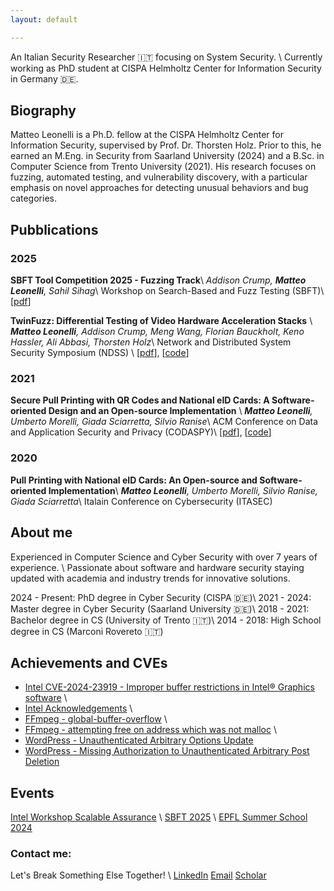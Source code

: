 ```yaml
---
layout: default

---
```


An Italian Security Researcher 🇮🇹 focusing on System Security. \\
Currently working as PhD student at CISPA Helmholtz Center for Information Security in Germany 🇩🇪.

<!-- --- -->

## Biography
<!-- >--- -->

Matteo Leonelli is a Ph.D. fellow at the CISPA Helmholtz Center for Information Security, supervised by Prof. Dr. Thorsten Holz. 
Prior to this, he earned an M.Eng. in Security from Saarland University (2024) and a B.Sc. in Computer Science from Trento University (2021). 
His research focuses on fuzzing, automated testing, and vulnerability discovery, with a particular emphasis on novel approaches for detecting unusual behaviors and bug categories.
<!-- He has published several papers in top-tier journals and conferences, such as NDSS... -->

<!-- --- -->

## Pubblications

### 2025
**SBFT Tool Competition 2025 - Fuzzing Track**\\
*Addison Crump, **Matteo Leonelli**, Sahil Sihag*\\
Workshop on Search-Based and Fuzz Testing (SBFT)\\
[[pdf](https://conf.researchr.org/details/icse-2025/sbft-2025-papers/20/SBFT-Tool-Competition-2025-Fuzzing-Track)]

**TwinFuzz: Differential Testing of Video Hardware Acceleration Stacks** \\
***Matteo Leonelli**, Addison Crump, Meng Wang, Florian Bauckholt, Keno Hassler, Ali Abbasi, Thorsten Holz*\\
Network and Distributed System Security Symposium (NDSS) \\
[[pdf](https://dx.doi.org/10.14722/ndss.2025.240526)], [[code](https://github.com/CISPA-SysSec/twinfuzz)]

### 2021
**Secure Pull Printing with QR Codes and National eID Cards: A Software-oriented Design and an Open-source Implementation** \\
***Matteo Leonelli**, Umberto Morelli, Giada Sciarretta, Silvio Ranise*\\
ACM Conference on Data and Application Security and Privacy (CODASPY)\\
[[pdf](https://dl.acm.org/doi/10.1145/3422337.3447847)], [[code](https://github.com/stfbk/pullprinting)]

### 2020
**Pull Printing with National eID Cards: An Open-source and Software-oriented Implementation**\\
***Matteo Leonelli**, Umberto Morelli, Silvio Ranise, Giada Sciarretta*\\
Italain Conference on Cybersecurity (ITASEC)
<!-- (https://st.fbk.eu/news/2020/01/07/papers-accepted-at-itasec-2020/)] -->

<!-- --- -->


## About me
Experienced in Computer Science and Cyber Security with over 7 years of experience. \\
Passionate about software and hardware security staying updated with academia and industry trends for innovative solutions.


2024 - Present: PhD degree in Cyber Security (CISPA 🇩🇪)\\
2021 - 2024: Master degree in Cyber Security (Saarland University 🇩🇪)\\
2018 - 2021: Bachelor degree in CS (University of Trento 🇮🇹)\\
2014 - 2018: High School degree in CS (Marconi Rovereto 🇮🇹)

<!-- --- -->

## Achievements and CVEs

- [Intel CVE-2024-23919 - Improper buffer restrictions in Intel® Graphics software](https://cve.mitre.org/cgi-bin/cvename.cgi?name=CVE-2024-23919/) \\
- [Intel Acknowledgements](https://www.intel.com/content/www/us/en/security-center/advisory/intel-sa-01132.html) \\
- [FFmpeg - global-buffer-overflow](https://patchwork.ffmpeg.org/project/ffmpeg/patch/20231130122853.26758-1-michael@niedermayer.cc/) \\
- [FFmpeg - attempting free on address which was not malloc](https://patchwork.ffmpeg.org/project/ffmpeg/patch/20240206212640.9193-1-jamrial@gmail.com/) \\
- [WordPress - Unauthenticated Arbitrary Options Update](https://www.wordfence.com/threat-intel/vulnerabilities/wordpress-plugins/hypercomments/hypercomments-122-unauthenticated-subscriber-arbitrary-options-update)
- [WordPress - Missing Authorization to Unauthenticated Arbitrary Post Deletion](https://www.wordfence.com/threat-intel/vulnerabilities/wordpress-plugins/nmedia-user-file-uploader/frontend-file-manager-215-missing-authorixation-to-unauthenticated-arbitrary-post-deletion)

<!-- --- -->

## Events
[Intel Workshop Scalable Assurance](https://www.linkedin.com/pulse/busy-summer-academic-engagements-part-1-research-workshops-jason-fung-zoxic) \\
[SBFT 2025](https://sbft25.github.io/organisation/) \\
[EPFL Summer School 2024](https://suri.epfl.ch/?page_id=88)


<!-- --- -->

### Contact me: 

Let's Break Something Else Together! \\
[LinkedIn](https://www.linkedin.com/in/matteoleonelli/)
[Email](mailto:matteoleonelli99@gmail.com)
[Scholar](https://scholar.google.com/citations?user=3VYW2DwAAAAJ)

<!-- --- -->